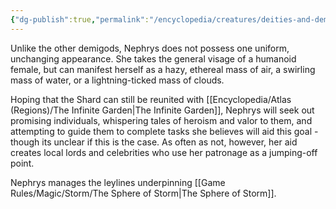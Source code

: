 ```yaml
---
{"dg-publish":true,"permalink":"/encyclopedia/creatures/deities-and-demigods/nephrys/"}
---
```


Unlike the other demigods, Nephrys does not possess one uniform, unchanging appearance. She takes the general visage of a humanoid female, but can manifest herself as a hazy, ethereal mass of air, a swirling mass of water, or a lightning-ticked mass of clouds.

Hoping that the Shard can still be reunited with [[Encyclopedia/Atlas (Regions)/The Infinite Garden\|The Infinite Garden]], Nephrys will seek out promising individuals, whispering tales of heroism and valor to them, and attempting to guide them to complete tasks she believes will aid this goal - though its unclear if this is the case. As often as not, however, her aid creates local lords and celebrities who use her patronage as a jumping-off point.

Nephrys manages the leylines underpinning [[Game Rules/Magic/Storm/The Sphere of Storm\|The Sphere of Storm]].